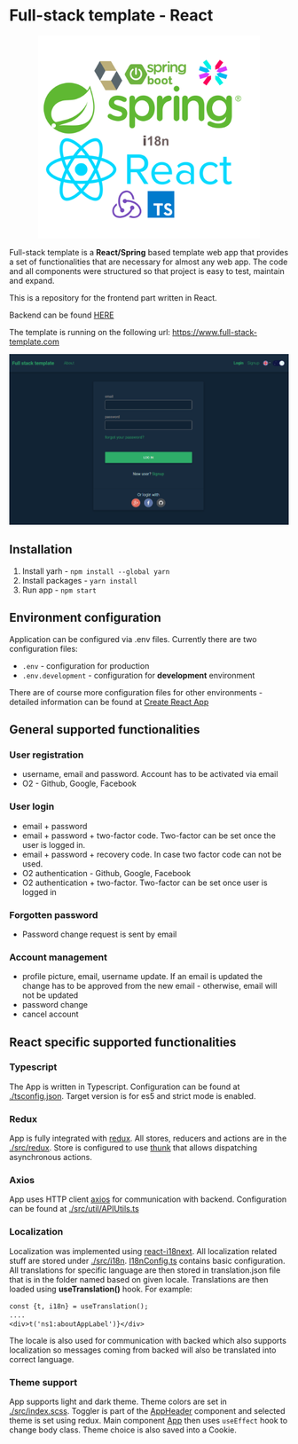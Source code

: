 # Full-stack template - React

<p align="center">
 <img src="./docs/logo.png" width="400">
</p>



Full-stack template is a **React/Spring** based template web app that provides a set of functionalities that are necessary for almost any web app. The code and all components were structured so that project is easy to test, maintain and expand.

This is a repository for the frontend part written in React.

Backend can be found [HERE](https://github.com/Hasatori/fullstack-boilerplate-spring-backend)

The template is running on the following url:  <a href="https://www.full-stack-template.com/" target="_blank">https://www.full-stack-template.com</a>

![frontend-login-page](./docs/frontend-login-page.png)

## Installation

1) Install yarh - `npm install --global yarn`
2) Install packages - `yarn install`
3) Run app - `npm start`

## Environment configuration

Application can be configured via .env files. Currently there are two configuration files:

* `.env` - configuration for production
* `.env.development` - configuration for **development** environment

There are of course more configuration files for other environments - detailed information can be found at [Create React App](https://create-react-app.dev/docs/adding-custom-environment-variables/#what-other-env-files-can-be-used)

## General supported functionalities
### User registration
  * username, email and password. Account has to be activated via email
  * O2 - Github, Google, Facebook
### User login
  * email + password
  * email + password + two-factor code. Two-factor can be set once the user is logged in.
  * email + password + recovery code. In case two factor code can not be used.
  * O2 authentication - Github, Google, Facebook
  * O2 authentication + two-factor. Two-factor can be set once user is logged in
### Forgotten password 
   * Password change request is sent by email
### Account management
  * profile picture, email, username update. If an email is updated the change has to be approved from the new email -
    otherwise, email will not be updated
  * password change
  * cancel account

## React specific supported functionalities

### Typescript

The App is written in Typescript. Configuration can be found at [./tsconfig.json](./tsconfig.json). Target version is for es5 and strict mode is enabled.

### Redux

App is fully integrated with [redux](https://redux.js.org). All stores, reducers and actions are in the [./src/redux](./src/redux). Store is configured to use [thunk](https://github.com/reduxjs/redux-thunk) that allows dispatching asynchronous actions. 

### Axios

App uses HTTP client [axios](https://www.npmjs.com/package/axios) for communication with backend. Configuration can be found at [./src/util/APIUtils.ts](./src/util/APIUtils.ts)

### Localization
  Localization was implemented using  [react-i18next](https://react.i18next.com/). 
  All localization related stuff are stored under [./src/i18n](./src/i18n). [I18nConfig.ts](./src/i18n/I18nConfig.ts) contains basic configuration. All translations for specific language are then stored in translation.json file that is in the folder named based on given locale. 
  Translations are then loaded using **useTranslation()** hook. 
  For example:
  ```
 const {t, i18n} = useTranslation();
  ....
 <div>t('ns1:aboutAppLabel')}</div>
```
The locale is also used for communication with backed which also supports localization so messages coming from backed will also be translated into correct language.

### Theme support
  App supports light and dark theme. Theme colors are set in [./src/index.scss](./src/index.scss). Toggler is part of the [AppHeader](./src/components/navigation/AppHeader.tsx) component and selected theme is set using redux. Main component [App](./src/App.tsx) then uses `useEffect` hook to change body class. Theme choice is also saved into a Cookie.

